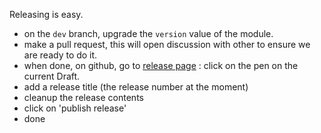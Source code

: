 Releasing is easy.

- on the `dev` branch, upgrade the `version` value of the module.
- make a pull request, this will open discussion with other to ensure we are ready to do it.
- when done, on github, go to [release page](https://github.com/friends-of-presta/fop_console/releases) : click on the pen on the current Draft.
- add a release title (the release number at the moment)
- cleanup the release contents
- click on 'publish release'
- done
